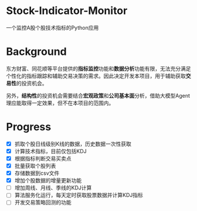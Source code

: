 # Stock-Indicator-Monitor

一个监控A股个股技术指标的Python应用

# Background
东方财富、同花顺等平台提供的**指标监控**功能和**数据分析**功能有限，无法充分满足个性化的指标跟踪和辅助交易决策的需求。因此决定开发本项目，用于辅助获取**交易性**的投资机会。

另外，**结构性**的投资机会需要结合**宏观政策**和**公司基本面**分析，借助大模型Agent理应能取得一定效果，但不在本项目的范围内。

# Progress
- [x] 抓取个股日线级别K线的数据，历史数据一次性获取
- [x] 计算技术指标，目前仅包括KDJ
- [x] 根据指标判断交易买卖点
- [x] 批量获取个股列表
- [x] 存储数据到csv文件
- [x] 增加个股数据的增量更新功能
- [ ] 增加周线、月线、季线的KDJ计算
- [ ] 算法服务化运行，每天定时获取股票数据并计算KDJ指标
- [ ] 开发交易策略回测的功能
